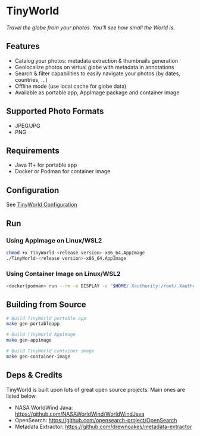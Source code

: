 # TinyWorld

*Travel the globe from your photos. You'll see how small the World is.*

## Features

- Catalog your photos: metadata extraction & thumbnails generation
- Geolocalize photos on virtual globe with metadata in annotations
- Search & filter capabilities to easily navigate your photos (by dates, countries, ...)
- Offline mode (use local cache for globe data)
- Available as portable app, AppImage package and container image

## Supported Photo Formats

- JPEG/JPG
- PNG

## Requirements

- Java 11+ for portable app
- Docker or Podman for container image

## Configuration

See [TinyWorld Configuration](cfg/README.md)

## Run

### Using AppImage on Linux/WSL2

```sh
chmod +x TinyWorld-<release version>-x86_64.AppImage
./TinyWorld-<release version>-x86_64.AppImage
```

### Using Container Image on Linux/WSL2

```sh
<docker|podman> run --rm -e DISPLAY -v "$HOME/.Xauthority:/root/.Xauthority:rw" --network host <TinyWorld image> 
```

## Building from Source

```sh
# Build TinyWorld portable app
make gen-portableapp

# Build TinyWorld AppImage
make gen-appimage

# Build TinyWorld container image
make gen-container-image
```

## Deps & Credits

TinyWorld is built upon lots of great open source projects. Main ones are listed below.

- NASA WorldWind Java: <https://github.com/NASAWorldWind/WorldWindJava>
- OpenSearch: <https://github.com/opensearch-project/OpenSearch>
- Metadata Extractor: <https://github.com/drewnoakes/metadata-extractor>
